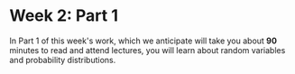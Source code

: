 # Week 2: Part 1

In Part 1 of this week's work, which we anticipate will take you about **90** minutes to read and attend lectures, you will learn about random variables and probability distributions. 
